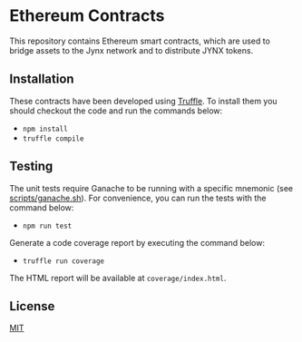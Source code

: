 # Ethereum Contracts

This repository contains Ethereum smart contracts, which are used to bridge assets to the Jynx network and to distribute JYNX tokens.

## Installation

These contracts have been developed using [Truffle](https://trufflesuite.com). To install them you should checkout the code and run the commands below:

* `npm install`
* `truffle compile`

## Testing

The unit tests require Ganache to be running with a specific mnemonic (see [scripts/ganache.sh](https://github.com/jynx-pro/ethereum-contracts/blob/main/scripts/ganache.sh)). For convenience, you can run the tests with the command below:

* `npm run test`

Generate a code coverage report by executing the command below:

* `truffle run coverage`

The HTML report will be available at `coverage/index.html`.

## License
[MIT](https://choosealicense.com/licenses/mit)
